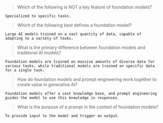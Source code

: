 >Which of the following is NOT a key feature of foundation models?
```
Specialized to specific tasks.
```
>Which of the following best defines a foundation model?
```
Large AI models trained on a vast quantity of data, capable of adapting to a variety of tasks.
```
>What is the primary difference between foundation models and traditional AI models?
```
Foundation models are trained on massive amounts of diverse data for various tasks, while traditional models are trained on specific data for a single task.
```
>How do foundation models and prompt engineering work together to create value in generative AI?
```
Foundation models offer a vast knowledge base, and prompt engineering guides the model to use this knowledge in responses.
```
>What is the purpose of a prompt in the context of foundation models?
```
To provide input to the model and trigger an output.
```